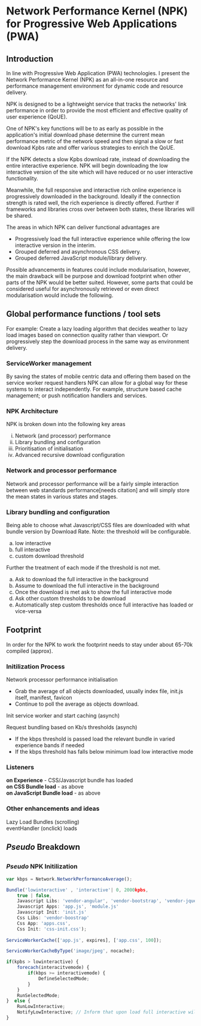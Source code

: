 <h1>Network Performance Kernel (NPK) for Progressive Web Applications (PWA) </h1>

<h2>Introduction</h2>

In line with Progressive Web Application (PWA) technologies. I present the Network Performance Kernel (NPK) as an all-in-one resource and performance management environment for dynamic code and resource delivery.

NPK is designed to be a lightweight service that tracks the networks' link performance in order to provide the most efficient and effective quality of user experience (QoUE).

One of NPK's key functions will be to as early as possible in the application's initial download phase determine the current mean performance metric of the network speed and then signal a slow or fast download Kpbs rate and offer various strategies to enrich the QoUE.

If the NPK detects a slow Kpbs download rate, instead of downloading the entire interactive experience. NPK will begin downloading the low interactive version of the site which will have reduced or no user interactive functionality. 

Meanwhile, the full responsive and interactive rich online experience is progressively downloaded in the background. Ideally if the connection strength is rated well, the rich experience is directly offered. Further if frameworks and libraries cross over between both states, these libraries will be shared.

The areas in which NPK can deliver functional advantages are

<ul>
<li>Progressively load the full interactive experience while offering the low interactive version in the interim.</li>
<li>Grouped deferred and asynchronous CSS delivery.</li>
<li>Grouped deferred JavaScript module/library delivery.</li>
</ul>

Possible advancements in features could include modularisation, however, the main drawback will be purpose and download footprint when other parts of the NPK would be better suited. However, some parts that could be considered useful for asynchronously retrieved or even direct modularisation would include the following.

<h2>Global performance functions / tool sets</h2>

For example: Create a lazy loading algorithm that decides weather to lazy load images based on connection quality rather than viewport. Or progressively step the download process in the same way as environment delivery.

<h3>ServiceWorker management</h3>

By saving the states of mobile centric data and offering them based on the service worker request handlers NPK can allow for a global way for these systems to interact independently. For example, structure based cache management; or push notification handlers and services.

<h3>NPK Architecture</h3>

NPK is broken down into the following key areas

<ol type="i">
<li>Network (and processor) performance</li>
<li>Library bundling and configuration</li>
<li>Prioritisation of initialisation<l/i>
<li>Advanced recursive download configuration</li>
</ol>

<h3>Network and processor performance</h3>

Network and processor performance will be a fairly simple interaction between web standards performance[needs citation] and will simply store the mean states in various states and stages.

<h3>Library bundling and configuration</h3>

Being able to choose what Javascript/CSS files are downloaded with what bundle version by Download Rate. Note: the threshold will be configurable.

<ol type="a">
<li>low interactive</li>
<li>full interactive</li>
<li>custom download threshold</li> 
</ol>

Further the treatment of each mode if the threshold is not met.

<ol type="a">
	<li>Ask to download the full interactive in the background</li>
	<li>Assume to download the full interactive in the background</li>
	<li>Once the download is met ask to show the full interactive mode</li>
	<li>Ask other custom thresholds to be download </li>
	<li>Automatically step custom thresholds once full interactive has loaded or vice-versa</li>
</ol>

<h2>Footprint</h2>

In order for the NPK to work the footprint needs to stay under about 65-70k compiled (approx).

<h3>Initilization Process</h3>
	
Network processor performance initialisation

<ul>
	<li>Grab the average of all objects downloaded, usually index file, init.js itself, manifest, favicon</li>
	<li>Continue to poll the average as objects download.</li>
</ul>

Init service worker and start caching (asynch)

Request bundling based on Kb/s thresholds (asynch)


<ul>
	<li>If the kbps threshold is passed load the relevant bundle in varied experience bands if needed</li>
	<li>If the kbps threshold has falls below minimum load low interactive mode</li>
</ul>

<h3>Listeners</h3>

<b>on Experience</b> - CSS/Javascript bundle has loaded<br />
<b>on CSS Bundle load</b> - as above<br />
<b>on JavaScript Bundle load</b> - as above

<h3>Other enhancements and ideas</h3>

Lazy Load Bundles (scrolling)<br />
eventHandler (onclick) loads

<h2><em>Pseudo</em> Breakdown<h2>

<h3><em>Pseudo</em> NPK Initilization</h3>

```javascript
var kbps = Network.NetworkPerformanceAverage();

Bundle('lowinteractive' , 'interactive'| 0, 2000kpbs, 
	true | false, 
	Javascript Libs: 'vendor-angular', 'vendor-bootstrap', 'vendor-jquery',
	Javascript Apps: 'app.js', 'module.js'
	Javascript Init: 'init.js'
	Css Libs: 'vendor-boostrap'
	Css App: 'apps.css',
	Css Init: 'css-init.css');
	
ServiceWorkerCache(['app.js', expires], ['app.css', 100]);

ServiceWorkerCacheByType('image/jpeg', nocache);

if(kpbs > lowinteractive) {
 	forecach(interacitvemode) {
		if(kbps >= interactivemode) {
			DefineSelectedMode;
		}
	}
	RunSelectedMode;
}  else {
	RunLowInteractive;
	NotifyLowInteractive; // Inform that upon load full interactive will be available (optional)
} 
```
